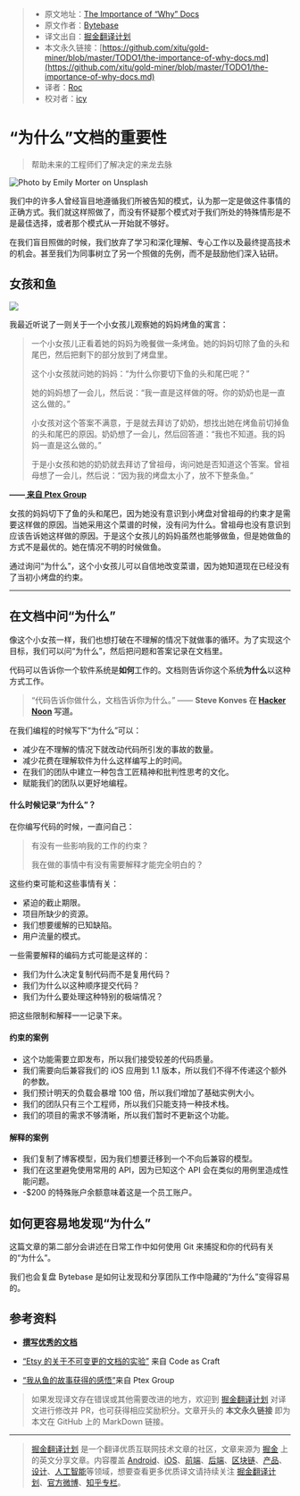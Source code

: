 > * 原文地址：[The Importance of “Why” Docs](https://medium.com/better-programming/the-importance-of-why-docs-c8ffba0ea520)
> * 原文作者：[Bytebase](https://medium.com/@bytebase)
> * 译文出自：[掘金翻译计划](https://github.com/xitu/gold-miner)
> * 本文永久链接：[https://github.com/xitu/gold-miner/blob/master/TODO1/the-importance-of-why-docs.md](https://github.com/xitu/gold-miner/blob/master/TODO1/the-importance-of-why-docs.md)
> * 译者：[Roc](https://github.com/QinRoc)
> * 校对者：[icy](https://github.com/Raoul1996)

# “为什么”文档的重要性

> 帮助未来的工程师们了解决定的来龙去脉

![Photo by [Emily Morter](https://unsplash.com/@emilymorter?utm_source=unsplash&utm_medium=referral&utm_content=creditCopyText) on [Unsplash](https://unsplash.com/s/photos/why?utm_source=unsplash&utm_medium=referral&utm_content=creditCopyText)](https://cdn-images-1.medium.com/max/10368/1*2KhDOt8Dgcq17b-8rlMsig.jpeg)

我们中的许多人曾经盲目地遵循我们所被告知的模式，认为那一定是做这件事情的正确方式。我们就这样照做了，而没有怀疑那个模式对于我们所处的特殊情形是不是最佳选择，或者那个模式从一开始就不够好。

在我们盲目照做的时候，我们放弃了学习和深化理解、专心工作以及最终提高技术的机会。甚至我们为同事树立了另一个照做的先例，而不是鼓励他们深入钻研。

## 女孩和鱼

![](https://cdn-images-1.medium.com/max/10944/1*mvAQ0v229MXNdrTWSglD1w.jpeg)

我最近听说了一则关于一个小女孩儿观察她的妈妈烤鱼的寓言：

> 一个小女孩儿正看着她的妈妈为晚餐做一条烤鱼。她的妈妈切除了鱼的头和尾巴，然后把剩下的部分放到了烤盘里。
>
> 这个小女孩就问她的妈妈：“为什么你要切下鱼的头和尾巴呢？”
>
> 她的妈妈想了一会儿，然后说：“我一直是这样做的呀。你的奶奶也是一直这么做的。”
>
> 小女孩对这个答案不满意，于是就去拜访了奶奶，想找出她在烤鱼前切掉鱼的头和尾巴的原因。奶奶想了一会儿，然后回答道：“我也不知道。我的妈妈一直是这么做的。”
>
> 于是小女孩和她的奶奶就去拜访了曾祖母，询问她是否知道这个答案。曾祖母想了一会儿，然后说：“因为我的烤盘太小了，放不下整条鱼。”

**——[ 来自 Ptex Group](https://ptexgroup.com/learned-story-fish/)**

女孩的妈妈切下了鱼的头和尾巴，因为她没有意识到小烤盘对曾祖母的约束才是需要这样做的原因。当她采用这个菜谱的时候，没有问为什么。曾祖母也没有意识到应该告诉她这样做的原因。于是这个女孩儿的妈妈虽然也能够做鱼，但是她做鱼的方式不是最优的。她在情况不明的时候做鱼。

通过询问“为什么”，这个小女孩儿可以自信地改变菜谱，因为她知道现在已经没有了当初小烤盘的约束。

---

## 在文档中问“为什么”

像这个小女孩一样，我们也想打破在不理解的情况下就做事的循环。为了实现这个目标，我们可以问“为什么”，然后把问题和答案记录在文档里。

代码可以告诉你一个软件系统是**如何**工作的。文档则告诉你这个系统**为什么**以这种方式工作。

> “代码告诉你做什么，文档告诉你为什么。” —— **Steve Konves 在 [Hacker Noon](https://hackernoon.com/write-good-documentation-6caffb9082b4) 写道。**

在我们编程的时候写下“为什么”可以：

* 减少在不理解的情况下就改动代码所引发的事故的数量。
* 减少花费在理解软件为什么这样编写上的时间。
* 在我们的团队中建立一种包含工匠精神和批判性思考的文化。
* 赋能我们的团队以更好地编程。

#### 什么时候记录“为什么”？

在你编写代码的时候，一直问自己：

> 有没有一些影响我的工作的约束？
>
> 我在做的事情中有没有需要解释才能完全明白的？

这些约束可能和这些事情有关：

* 紧迫的截止期限。
* 项目所缺少的资源。
* 我们想要缓解的已知缺陷。
* 用户流量的模式。

一些需要解释的编码方式可能是这样的：

* 我们为什么决定复制代码而不是复用代码？
* 我们为什么以这种顺序提交代码？
* 我们为什么要处理这种特别的极端情况？

把这些限制和解释一一记录下来。

#### 约束的案例

* 这个功能需要立即发布，所以我们接受较差的代码质量。
* 我们需要向后兼容我们的 iOS 应用到 1.1 版本，所以我们不得不传递这个额外的参数。
* 我们预计明天的负载会暴增 100 倍，所以我们增加了基础实例大小。
* 我们的团队只有三个工程师，所以我们只能支持一种技术栈。
* 我们的项目的需求不够清晰，所以我们暂时不更新这个功能。

#### 解释的案例

* 我们复制了博客模型，因为我们想要迁移到一个不向后兼容的模型。
* 我们在这里避免使用常用的 API，因为已知这个 API 会在类似的用例里造成性能问题。
* -$200 的特殊账户余额意味着这是一个员工账户。

## 如何更容易地发现“为什么”

这篇文章的第二部分会讲述在日常工作中如何使用 Git 来捕捉和你的代码有关的“为什么”。

我们也会复盘 Bytebase 是如何让发现和分享团队工作中隐藏的“为什么”变得容易的。

## 参考资料

* [**撰写优秀的文档**](https://hackernoon.com/write-good-documentation-6caffb9082b4)

* [“Etsy 的关于不可变更的文档的实验”](https://codeascraft.com/2018/10/10/etsys-experiment-with-immutable-documentation/) 来自 Code as Craft
* [“我从鱼的故事获得的感悟”](https://ptexgroup.com/learned-story-fish/)来自 Ptex Group

> 如果发现译文存在错误或其他需要改进的地方，欢迎到 [掘金翻译计划](https://github.com/xitu/gold-miner) 对译文进行修改并 PR，也可获得相应奖励积分。文章开头的 **本文永久链接** 即为本文在 GitHub 上的 MarkDown 链接。

---

> [掘金翻译计划](https://github.com/xitu/gold-miner) 是一个翻译优质互联网技术文章的社区，文章来源为 [掘金](https://juejin.im) 上的英文分享文章。内容覆盖 [Android](https://github.com/xitu/gold-miner#android)、[iOS](https://github.com/xitu/gold-miner#ios)、[前端](https://github.com/xitu/gold-miner#前端)、[后端](https://github.com/xitu/gold-miner#后端)、[区块链](https://github.com/xitu/gold-miner#区块链)、[产品](https://github.com/xitu/gold-miner#产品)、[设计](https://github.com/xitu/gold-miner#设计)、[人工智能](https://github.com/xitu/gold-miner#人工智能)等领域，想要查看更多优质译文请持续关注 [掘金翻译计划](https://github.com/xitu/gold-miner)、[官方微博](http://weibo.com/juejinfanyi)、[知乎专栏](https://zhuanlan.zhihu.com/juejinfanyi)。
